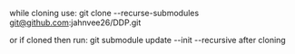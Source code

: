 while cloning use:
git clone --recurse-submodules git@github.com:jahnvee26/DDP.git

or if cloned then run:
git submodule update --init --recursive
after cloning 
